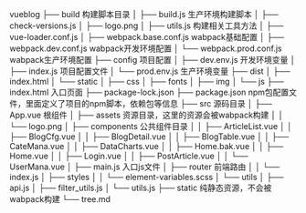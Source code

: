vueblog
├── build   构建脚本目录
│   ├── build.js  生产环境构建脚本
│   ├── check-versions.js
│   ├── logo.png
│   ├── utils.js  构建相关工具方法
│   ├── vue-loader.conf.js
│   ├── webpack.base.conf.js  wabpack基础配置
│   ├── webpack.dev.conf.js   wabpack开发环境配置
│   └── webpack.prod.conf.js  wabpack生产环境配置
├── config    项目配置
│   ├── dev.env.js  开发环境变量
│   ├── index.js    项目配置文件
│   └── prod.env.js 生产环境变量
├── dist
│   ├── index.html
│   └── static
│       ├── css
│       ├── fonts
│       ├── img
│       └── js
├── index.html  入口页面
├── package-lock.json
├── package.json  npm包配置文件，里面定义了项目的npm脚本，依赖包等信息
├── src   源码目录
│   ├── App.vue   根组件
│   ├── assets    资源目录，这里的资源会被wabpack构建
│   │   └── logo.png
│   ├── components  公共组件目录
│   │   ├── ArticleList.vue
│   │   ├── BlogCfg.vue
│   │   ├── BlogDetail.vue
│   │   ├── BlogTable.vue
│   │   ├── CateMana.vue
│   │   ├── DataCharts.vue
│   │   ├── Home.bak.vue
│   │   ├── Home.vue
│   │   ├── Login.vue
│   │   ├── PostArticle.vue
│   │   └── UserMana.vue
│   ├── main.js 入口js文件
│   ├── router  前端路由
│   │   └── index.js
│   ├── styles
│   │   └── element-variables.scss
│   └── utils
│       ├── api.js
│       ├── filter_utils.js
│       └── utils.js
├── static  纯静态资源，不会被wabpack构建
└── tree.md
